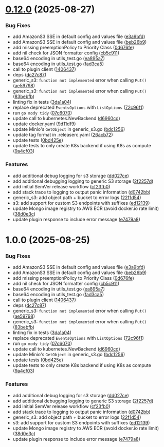 # [0.12.0](https://github.com/ohsu-comp-bio/funnel/compare/0.11.0...0.12.0) (2025-08-27)


### Bug Fixes

* add AmazonS3 SSE in default config and values file ([e3a9bfd](https://github.com/ohsu-comp-bio/funnel/commit/e3a9bfdf83bf1ed6792ada336fceedcd3fad4111))
* add AmazonS3 SSE in default config and values file ([beb26b9](https://github.com/ohsu-comp-bio/funnel/commit/beb26b9ae22b2a2e8f2adcfc8bc5a3e837650922))
* add missing preemptionPolicy to Priority Class ([0d676fe](https://github.com/ohsu-comp-bio/funnel/commit/0d676fea6a53bd40bf078faaa0cf9e00f1f2917e))
* add nil check for JSON formatter config ([cb5c911](https://github.com/ohsu-comp-bio/funnel/commit/cb5c911d970921ff6cfeecd58ae532c2e6ecaacc))
* base64 encoding in utils_test.go ([ea895a7](https://github.com/ohsu-comp-bio/funnel/commit/ea895a7582f3d364d1b34f3d4fca90c36dfc146a))
* base64 encoding in utils_test.go ([fad3ca5](https://github.com/ohsu-comp-bio/funnel/commit/fad3ca500a90f9cdf2c066a25370253ee8cff6fa))
* call to plugin client ([1406437](https://github.com/ohsu-comp-bio/funnel/commit/140643784632fed3cba863ba86b485ab777f59c4))
* deps ([dc27c87](https://github.com/ohsu-comp-bio/funnel/commit/dc27c87e6a61e4e41c2613c953f655170eb99450))
* generic_s3: `function not implemented` error when calling `Put()` ([ae59798](https://github.com/ohsu-comp-bio/funnel/commit/ae5979839f88b868833c436c0bac8212cab87fdb))
* generic_s3: `function not implemented` error when calling `Put()` ([83bebfb](https://github.com/ohsu-comp-bio/funnel/commit/83bebfb474a2f304991b703559915c39b1ae5f50))
* linting fix in tests ([3da1a04](https://github.com/ohsu-comp-bio/funnel/commit/3da1a04af556f4d11938b3010458c9dc8a0de3e9))
* replace deprecated `EventsOptions` with `ListOptions` ([72c96f1](https://github.com/ohsu-comp-bio/funnel/commit/72c96f1a096a3d0de832adc5aeeca82019edb022))
* run `go mody tidy` ([07c6070](https://github.com/ohsu-comp-bio/funnel/commit/07c60704a3ec295e48d17603941dfd7eeb3c7d65))
* update call to kubernetes.NewBackend ([d6960cd](https://github.com/ohsu-comp-bio/funnel/commit/d6960cd915881f0bde323ec6f50fa7814333a8ad))
* update docker.yaml ([9d11df9](https://github.com/ohsu-comp-bio/funnel/commit/9d11df94d2465b3974fa931142cd93ed498beb84))
* update Minio's `GetObject` in generic_s3.go ([bdc1256](https://github.com/ohsu-comp-bio/funnel/commit/bdc1256ceb8fa4c637efa66b914f3fbdb151be5c))
* update tag format in .releaserc.yaml ([26acb72](https://github.com/ohsu-comp-bio/funnel/commit/26acb72122d279db7066d4595f7100a937d314ec))
* update tests ([0bd425e](https://github.com/ohsu-comp-bio/funnel/commit/0bd425e1619881f5fd015eee2c24a1e75c2d9ea2))
* update tests to only create K8s backend if using K8s as compute ([9a4cf03](https://github.com/ohsu-comp-bio/funnel/commit/9a4cf03338547bb3cdc3469526aa0b5021ac7960))


### Features

* add additional debug logging for s3 storage ([dd027ce](https://github.com/ohsu-comp-bio/funnel/commit/dd027cea2ffdcb659dcad4a497fa2a82de350884))
* add additional debugging logging to generic S3 storage ([2f2257d](https://github.com/ohsu-comp-bio/funnel/commit/2f2257ddcb4108a642e13293405278902f793572))
* add initial SemVer release workflow ([cf23fb0](https://github.com/ohsu-comp-bio/funnel/commit/cf23fb07112d6c1b666cc93f6bc88ded9e61cdc0))
* add stack trace to logging to output panic information ([d0742bb](https://github.com/ohsu-comp-bio/funnel/commit/d0742bbecf8ed61b51260888d9f8c01282632c90))
* generic_s3: add object path + bucket to error logs ([22f1d54](https://github.com/ohsu-comp-bio/funnel/commit/22f1d545bf8544e65282b8ae2f9839fa364dfba4))
* s3: add support for custom S3 endpoints with suffixes ([ed12139](https://github.com/ohsu-comp-bio/funnel/commit/ed12139fdf066c1b698f0c62eecd3ad0279ac0f6))
* update Mongo image registry to AWS ECR (avoid docker.io rate limit) ([38d0e3c](https://github.com/ohsu-comp-bio/funnel/commit/38d0e3c2b0c31445ae12e7898b45f50c5559c997))
* update plugin response to include error message ([e7479a8](https://github.com/ohsu-comp-bio/funnel/commit/e7479a8542e7ccc8eff0443b33eb63d4a4b03636))

# 1.0.0 (2025-08-25)


### Bug Fixes

* add AmazonS3 SSE in default config and values file ([e3a9bfd](https://github.com/ohsu-comp-bio/funnel/commit/e3a9bfdf83bf1ed6792ada336fceedcd3fad4111))
* add AmazonS3 SSE in default config and values file ([beb26b9](https://github.com/ohsu-comp-bio/funnel/commit/beb26b9ae22b2a2e8f2adcfc8bc5a3e837650922))
* add missing preemptionPolicy to Priority Class ([0d676fe](https://github.com/ohsu-comp-bio/funnel/commit/0d676fea6a53bd40bf078faaa0cf9e00f1f2917e))
* add nil check for JSON formatter config ([cb5c911](https://github.com/ohsu-comp-bio/funnel/commit/cb5c911d970921ff6cfeecd58ae532c2e6ecaacc))
* base64 encoding in utils_test.go ([ea895a7](https://github.com/ohsu-comp-bio/funnel/commit/ea895a7582f3d364d1b34f3d4fca90c36dfc146a))
* base64 encoding in utils_test.go ([fad3ca5](https://github.com/ohsu-comp-bio/funnel/commit/fad3ca500a90f9cdf2c066a25370253ee8cff6fa))
* call to plugin client ([1406437](https://github.com/ohsu-comp-bio/funnel/commit/140643784632fed3cba863ba86b485ab777f59c4))
* deps ([dc27c87](https://github.com/ohsu-comp-bio/funnel/commit/dc27c87e6a61e4e41c2613c953f655170eb99450))
* generic_s3: `function not implemented` error when calling `Put()` ([ae59798](https://github.com/ohsu-comp-bio/funnel/commit/ae5979839f88b868833c436c0bac8212cab87fdb))
* generic_s3: `function not implemented` error when calling `Put()` ([83bebfb](https://github.com/ohsu-comp-bio/funnel/commit/83bebfb474a2f304991b703559915c39b1ae5f50))
* linting fix in tests ([3da1a04](https://github.com/ohsu-comp-bio/funnel/commit/3da1a04af556f4d11938b3010458c9dc8a0de3e9))
* replace deprecated `EventsOptions` with `ListOptions` ([72c96f1](https://github.com/ohsu-comp-bio/funnel/commit/72c96f1a096a3d0de832adc5aeeca82019edb022))
* run `go mody tidy` ([07c6070](https://github.com/ohsu-comp-bio/funnel/commit/07c60704a3ec295e48d17603941dfd7eeb3c7d65))
* update call to kubernetes.NewBackend ([d6960cd](https://github.com/ohsu-comp-bio/funnel/commit/d6960cd915881f0bde323ec6f50fa7814333a8ad))
* update Minio's `GetObject` in generic_s3.go ([bdc1256](https://github.com/ohsu-comp-bio/funnel/commit/bdc1256ceb8fa4c637efa66b914f3fbdb151be5c))
* update tests ([0bd425e](https://github.com/ohsu-comp-bio/funnel/commit/0bd425e1619881f5fd015eee2c24a1e75c2d9ea2))
* update tests to only create K8s backend if using K8s as compute ([9a4cf03](https://github.com/ohsu-comp-bio/funnel/commit/9a4cf03338547bb3cdc3469526aa0b5021ac7960))


### Features

* add additional debug logging for s3 storage ([dd027ce](https://github.com/ohsu-comp-bio/funnel/commit/dd027cea2ffdcb659dcad4a497fa2a82de350884))
* add additional debugging logging to generic S3 storage ([2f2257d](https://github.com/ohsu-comp-bio/funnel/commit/2f2257ddcb4108a642e13293405278902f793572))
* add initial SemVer release workflow ([cf23fb0](https://github.com/ohsu-comp-bio/funnel/commit/cf23fb07112d6c1b666cc93f6bc88ded9e61cdc0))
* add stack trace to logging to output panic information ([d0742bb](https://github.com/ohsu-comp-bio/funnel/commit/d0742bbecf8ed61b51260888d9f8c01282632c90))
* generic_s3: add object path + bucket to error logs ([22f1d54](https://github.com/ohsu-comp-bio/funnel/commit/22f1d545bf8544e65282b8ae2f9839fa364dfba4))
* s3: add support for custom S3 endpoints with suffixes ([ed12139](https://github.com/ohsu-comp-bio/funnel/commit/ed12139fdf066c1b698f0c62eecd3ad0279ac0f6))
* update Mongo image registry to AWS ECR (avoid docker.io rate limit) ([38d0e3c](https://github.com/ohsu-comp-bio/funnel/commit/38d0e3c2b0c31445ae12e7898b45f50c5559c997))
* update plugin response to include error message ([e7479a8](https://github.com/ohsu-comp-bio/funnel/commit/e7479a8542e7ccc8eff0443b33eb63d4a4b03636))
